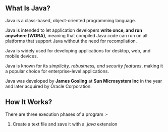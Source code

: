 ## What Is Java?

Java is a class-based, object-oriented programming language.

Java is intended to let application developers **write once, and run anywhere (WORA)**, meaning that compiled Java code can run on all platforms that support Java without the need for recompilation.

Java is widely used for developing applications for desktop, web, and mobile devices.

Java is known for its *simplicity, robustness, and security features*, making it a popular choice for enterprise-level applications.

Java was developed by **James Gosling** at **Sun Microsystem Inc** in the year and later acquired by Oracle Corporation.

## How It Works?

There are three execution phases of a program :-

1. Create a text file and save it with a *.java* extension
